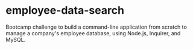 # employee-data-search
Bootcamp challenge to build a command-line application from scratch to manage a company's employee database, using Node.js, Inquirer, and MySQL.
